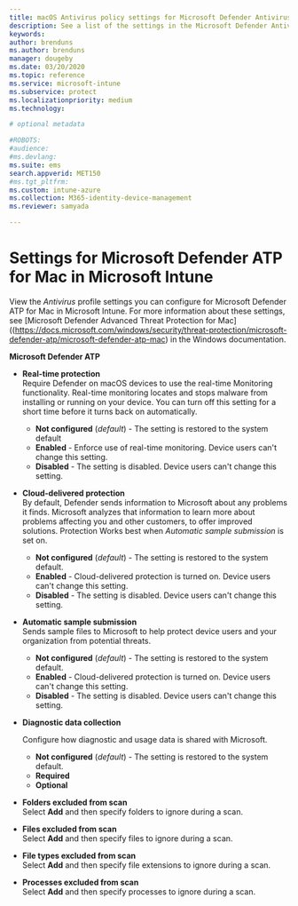 ```yaml
---
title: macOS Antivirus policy settings for Microsoft Defender Antivirus for Intune | Microsoft Docs
description: See a list of the settings in the Microsoft Defender Antivirus profile for macOS. This profile is s part of Endpoint security Antivirus policy for macOS in Microsoft Intune.
keywords:
author: brenduns
ms.author: brenduns
manager: dougeby
ms.date: 03/20/2020
ms.topic: reference
ms.service: microsoft-intune
ms.subservice: protect
ms.localizationpriority: medium
ms.technology:

# optional metadata

#ROBOTS:
#audience:
#ms.devlang:
ms.suite: ems
search.appverid: MET150
#ms.tgt_pltfrm:
ms.custom: intune-azure
ms.collection: M365-identity-device-management
ms.reviewer: samyada

---
```


# Settings for Microsoft Defender ATP for Mac in Microsoft Intune

View the *Antivirus* profile settings you can configure for Microsoft Defender ATP for Mac in Microsoft Intune. For more information about these settings, see [Microsoft Defender Advanced Threat Protection for Mac]((https://docs.microsoft.com/windows/security/threat-protection/microsoft-defender-atp/microsoft-defender-atp-mac) in the Windows documentation.

**Microsoft Defender ATP**

- **Real-time protection**  
  Require Defender on macOS devices to use the real-time Monitoring functionality. Real-time monitoring locates and stops malware from installing or running on your device. You can turn off this setting for a short time before it turns back on automatically.

  - **Not configured** (*default*) - The setting is restored to the system default
  - **Enabled** - Enforce use of real-time monitoring. Device users can't change this setting.
  - **Disabled** - The setting is disabled. Device users can't change this setting.

- **Cloud-delivered protection**  
  By default, Defender sends information to Microsoft about any problems it finds. Microsoft analyzes that information to learn more about problems affecting you and other customers, to offer improved solutions. Protection Works best when *Automatic sample submission* is set on.

  - **Not configured** (*default*) - The setting is restored to the system default.
  - **Enabled** - Cloud-delivered protection is turned on. Device users can't change this setting.
  - **Disabled** - The setting is disabled. Device users can't change this setting.

- **Automatic sample submission**  
  Sends sample files to Microsoft to help protect device users and your organization from potential threats.

  - **Not configured** (*default*) - The setting is restored to the system default.
  - **Enabled** - Cloud-delivered protection is turned on.  Device users can't change this setting.
  - **Disabled** - The setting is disabled. Device users can't change this setting.

- **Diagnostic data collection**

  Configure how diagnostic and usage data is shared with Microsoft.

  - **Not configured** (*default*) - The setting is restored to the system default.
  - **Required**
  - **Optional**

- **Folders excluded from scan**  
  Select **Add** and then specify folders to ignore during a scan.

- **Files excluded from scan**  
  Select **Add** and then specify files to ignore during a scan.

- **File types excluded from scan**  
  Select **Add** and then specify file extensions to ignore during a scan.

- **Processes excluded from scan**  
  Select **Add** and then specify processes to ignore during a scan.

